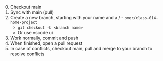 0. Checkout main
1. Sync with main (pull)
2. Create a new branch, starting with your name and a / - `omer/class-014-home-project`
   - `git checkout -b <branch name>`
   - Or use vscode ui
3. Work normally, commit and push
4. When finished, open a pull request
5. In case of conflicts, checkout main, pull and merge to your branch to resolve conflicts

